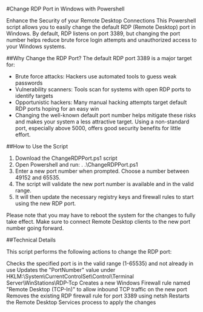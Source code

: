 #Change RDP Port in Windows with Powershell

Enhance the Security of your Remote Desktop Connections
This Powershell script allows you to easily change the default RDP (Remote Desktop) port in Windows. By default, RDP listens on port 3389, but changing the port number helps reduce brute force login attempts and unauthorized access to your Windows systems.

##Why Change the RDP Port?
The default RDP port 3389 is a major target for:

- Brute force attacks: Hackers use automated tools to guess weak passwords
- Vulnerability scanners: Tools scan for systems with open RDP ports to identify targets
- Opportunistic hackers: Many manual hacking attempts target default RDP ports hoping for an easy win
- Changing the well-known default port number helps mitigate these risks and makes your system a less attractive target. Using a non-standard port, especially above 5000, offers good security benefits for little effort.

##How to Use the Script

1. Download the ChangeRDPPort.ps1 script
2. Open Powershell and run: . .\ChangeRDPPort.ps1
3. Enter a new port number when prompted. Choose a number between 49152 and 65535.
4. The script will validate the new port number is available and in the valid range.
5. It will then update the necessary registry keys and firewall rules to start using the new RDP port.

Please note that you may have to reboot the system for the changes to fully take effect.
Make sure to connect Remote Desktop clients to the new port number going forward.

##Technical Details

This script performs the following actions to change the RDP port:

Checks the specified port is in the valid range (1-65535) and not already in use
Updates the "PortNumber" value under HKLM:\System\CurrentControlSet\Control\Terminal Server\WinStations\RDP-Tcp
Creates a new Windows Firewall rule named "Remote Desktop (TCP-In)" to allow inbound TCP traffic on the new port
Removes the existing RDP firewall rule for port 3389 using netsh
Restarts the Remote Desktop Services process to apply the changes
